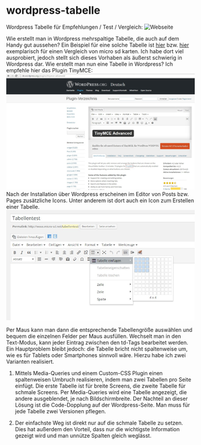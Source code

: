 # wordpress-tabelle
Wordpress Tabelle für Empfehlungen / Test / Vergleich: ![Webseite](http://microsd.github.io/wordpress-tabelle/)

Wie erstellt man in Wordpress mehrspaltige Tabelle, die auch auf dem Handy gut aussehen? Ein Beispiel für eine solche Tabelle ist [hier](http://www.micro-sd.net/micro-sd-128gb/) bzw. [hier](http://www.micro-sd.net/micro-sd-64gb/) exemplarisch für einen Vergleich von micro sd karten. Ich habe dort viel ausprobiert, jedoch stellt sich dieses Vorhaben als äußerst schwierig in Wordpress dar. Wie erstellt man nun eine Tabelle in Wordpress? Ich empfehle hier das Plugin TinyMCE: ![TinyMCE](https://raw.githubusercontent.com/microsd/wordpress-tabelle/master/images/tinymce.jpg) Nach der Installation über Wordpress erscheinen im Editor von Posts bzw. Pages zusätzliche Icons. Unter anderem ist dort auch ein Icon zum Erstellen einer Tabelle.
![Tabelle erstellen](https://raw.githubusercontent.com/microsd/wordpress-tabelle/master/images/tabelle.jpg)

Per Maus kann man dann die entsprechende Tabellengröße auswählen und bequem die einzelnen Felder per Maus ausfüllen. Wechselt man in den Text-Modus, kann jeder Eintrag zwischen den td-Tags bearbeitet werden.
Ein Hauptproblem bleibt jedoch: die Tabelle bricht nicht spaltenweise um, wie es für Tablets oder Smartphones sinnvoll wäre. Hierzu habe ich zwei Varianten realisiert.

1. Mittels Media-Queries und einem Custom-CSS Plugin einen spaltenweisen Umbruch realisieren, indem man zwei Tabellen pro Seite einfügt. Die erste Tabelle ist für breite Screens, die zweite Tabelle für schmale Screens. Per Media-Queries wird eine Tabelle angezeigt, die andere ausgeblendet, je nach Bildschirmbreite. Der Nachteil an dieser Lösung ist die Code-Dopplung auf der Wordpress-Seite. Man muss für jede Tabelle zwei Versionen pflegen.

2. Der einfachste Weg ist direkt nur auf die schmale Tabelle zu setzen. Dies hat außerdem den Vorteil, dass nur die wichtigste Information gezeigt wird und man unnütze Spalten gleich weglässt.
